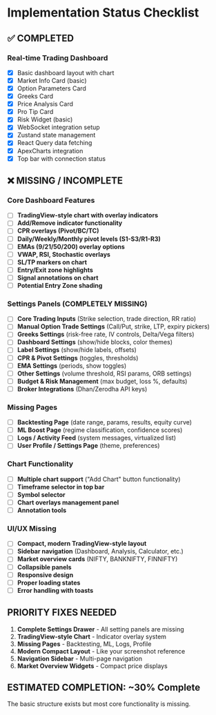 # Implementation Status Checklist

## ✅ COMPLETED
### Real-time Trading Dashboard
- [x] Basic dashboard layout with chart
- [x] Market Info Card (basic)
- [x] Option Parameters Card
- [x] Greeks Card  
- [x] Price Analysis Card
- [x] Pro Tip Card
- [x] Risk Widget (basic)
- [x] WebSocket integration setup
- [x] Zustand state management
- [x] React Query data fetching
- [x] ApexCharts integration
- [x] Top bar with connection status

## ❌ MISSING / INCOMPLETE

### Core Dashboard Features
- [ ] **TradingView-style chart with overlay indicators**
- [ ] **Add/Remove indicator functionality**  
- [ ] **CPR overlays (Pivot/BC/TC)**
- [ ] **Daily/Weekly/Monthly pivot levels (S1-S3/R1-R3)**
- [ ] **EMAs (9/21/50/200) overlay options**
- [ ] **VWAP, RSI, Stochastic overlays**
- [ ] **SL/TP markers on chart**
- [ ] **Entry/Exit zone highlights**
- [ ] **Signal annotations on chart**
- [ ] **Potential Entry Zone shading**

### Settings Panels (COMPLETELY MISSING)
- [ ] **Core Trading Inputs** (Strike selection, trade direction, RR ratio)
- [ ] **Manual Option Trade Settings** (Call/Put, strike, LTP, expiry pickers)  
- [ ] **Greeks Settings** (risk-free rate, IV controls, Delta/Vega filters)
- [ ] **Dashboard Settings** (show/hide blocks, color themes)
- [ ] **Label Settings** (show/hide labels, offsets)
- [ ] **CPR & Pivot Settings** (toggles, thresholds)
- [ ] **EMA Settings** (periods, show toggles)
- [ ] **Other Settings** (volume threshold, RSI params, ORB settings)
- [ ] **Budget & Risk Management** (max budget, loss %, defaults)
- [ ] **Broker Integrations** (Dhan/Zerodha API keys)

### Missing Pages
- [ ] **Backtesting Page** (date range, params, results, equity curve)
- [ ] **ML Boost Page** (regime classification, confidence scores)
- [ ] **Logs / Activity Feed** (system messages, virtualized list)
- [ ] **User Profile / Settings Page** (theme, preferences)

### Chart Functionality
- [ ] **Multiple chart support** ("Add Chart" button functionality)
- [ ] **Timeframe selector in top bar**
- [ ] **Symbol selector** 
- [ ] **Chart overlays management panel**
- [ ] **Annotation tools**

### UI/UX Missing
- [ ] **Compact, modern TradingView-style layout**
- [ ] **Sidebar navigation** (Dashboard, Analysis, Calculator, etc.)
- [ ] **Market overview cards** (NIFTY, BANKNIFTY, FINNIFTY)
- [ ] **Collapsible panels**
- [ ] **Responsive design**
- [ ] **Proper loading states**
- [ ] **Error handling with toasts**

## PRIORITY FIXES NEEDED
1. **Complete Settings Drawer** - All setting panels are missing
2. **TradingView-style Chart** - Indicator overlay system
3. **Missing Pages** - Backtesting, ML, Logs, Profile  
4. **Modern Compact Layout** - Like your screenshot reference
5. **Navigation Sidebar** - Multi-page navigation
6. **Market Overview Widgets** - Compact price displays

## ESTIMATED COMPLETION: ~30% Complete
The basic structure exists but most core functionality is missing.
